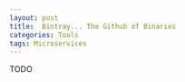 ```yaml
---
layout: post
title:  Bintray... The Github of Binaries
categories: Tools
tags: Microservices
---
```


TODO
